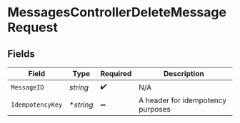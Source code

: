 # MessagesControllerDeleteMessageRequest


## Fields

| Field                             | Type                              | Required                          | Description                       |
| --------------------------------- | --------------------------------- | --------------------------------- | --------------------------------- |
| `MessageID`                       | *string*                          | :heavy_check_mark:                | N/A                               |
| `IdempotencyKey`                  | **string*                         | :heavy_minus_sign:                | A header for idempotency purposes |